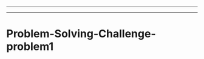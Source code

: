------------------------------------------------------------------
-----------------------------------------------------------------------------------
# Problem-Solving-Challenge-problem1
